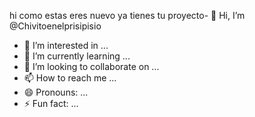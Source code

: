 hi como estas eres nuevo ya tienes tu proyecto- 👋 Hi, I’m @Chivitoenelprisipisio
- 👀 I’m interested in ...
- 🌱 I’m currently learning ...
- 💞️ I’m looking to collaborate on ...
- 📫 How to reach me ...
- 😄 Pronouns: ...
- ⚡ Fun fact: ...

<!---
Chivitoenelprisipisio/Chivitoenelprisipisio is a ✨ special ✨ repository because its `README.md` (this file) appears on your GitHub profile.
You can click the Preview link to take a look at your changes.
--->
